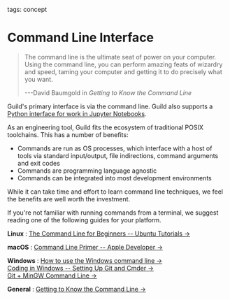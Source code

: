 tags: concept

# Command Line Interface

> The command line is the ultimate seat of power on your
> computer. Using the command line, you can perform amazing feats of
> wizardry and speed, taming your computer and getting it to do
> precisely what you want.
>
> ---David Baumgold in *Getting to Know the Command Line*

Guild's primary interface is via the command line. Guild also supports
a [Python interface for work in Jupyter
Notebooks](guides/notebooks/).

As an engineering tool, Guild fits the ecosystem of traditional POSIX
toolchains. This has a number of benefits:

- Commands are run as OS processes, which interface with a host of
  tools via standard input/output, file indirections, command
  arguments and exit codes
- Commands are programming language agnostic
- Commands can be integrated into most development environments

While it can take time and effort to learn command line techniques, we
feel the benefits are well worth the investment.

If you're not familiar with running commands from a terminal, we
suggest reading one of the following guides for your platform.

**Linux**
: [The Command Line for Beginners -- Ubuntu Tutorials
  ->](https://tutorials.ubuntu.com/tutorial/command-line-for-beginners)

**macOS**
: [Command Line Primer -- Apple Developer
  ->](https://developer.apple.com/library/archive/documentation/OpenSource/Conceptual/ShellScripting/CommandLInePrimer/CommandLine.html)

**Windows**
: [How to use the Windows command line ->](https://www.computerhope.com/issues/chusedos.htm)
  <br>
  [Coding in Windows -- Setting Up Git and Cmder
  ->](https://www.awmoore.com/2015/01/14/setting-up-git-and-cmder/)
  <br>
  [Git + MinGW Command Line ->](https://learn.adafruit.com/windows-tools-for-the-electrical-engineer/git-plus-command-line-tools)

**General**
: [Getting to Know the Command Line
  ->](https://www.davidbaumgold.com/tutorials/command-line/)
